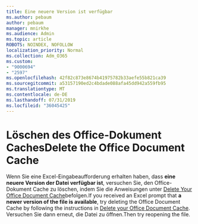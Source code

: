 ```yaml
---
title: Eine neuere Version ist verfügbar
ms.author: pebaum
author: pebaum
manager: mnirkhe
ms.audience: Admin
ms.topic: article
ROBOTS: NOINDEX, NOFOLLOW
localization_priority: Normal
ms.collection: Adm_O365
ms.custom:
- "9000694"
- "2597"
ms.openlocfilehash: 42f82c873e8674b41975782b33aefe55b821ca39
ms.sourcegitcommit: a53157190ed2c4bdade088afa45dd942a559fb95
ms.translationtype: MT
ms.contentlocale: de-DE
ms.lasthandoff: 07/31/2019
ms.locfileid: "36045425"
---
```

# <a name="delete-the-office-document-cache"></a><span data-ttu-id="9be69-102">Löschen des Office-Dokument Caches</span><span class="sxs-lookup"><span data-stu-id="9be69-102">Delete the Office Document Cache</span></span>

<span data-ttu-id="9be69-103">Wenn Sie eine Excel-Eingabeaufforderung erhalten haben, dass **eine neuere Version der Datei verfügbar ist**, versuchen Sie, den Office-Dokument Cache zu löschen, indem Sie die Anweisungen unter [Delete Your Office Document Cache](https://support.office.com/article/b1d3765e-d71b-4bb8-99ca-acd22c42995d)befolgen.</span><span class="sxs-lookup"><span data-stu-id="9be69-103">If you received an Excel prompt that **a newer version of the file is available**, try deleting the Office Document Cache by following the instructions in [Delete your Office Document Cache](https://support.office.com/article/b1d3765e-d71b-4bb8-99ca-acd22c42995d).</span></span> <span data-ttu-id="9be69-104">Versuchen Sie dann erneut, die Datei zu öffnen.</span><span class="sxs-lookup"><span data-stu-id="9be69-104">Then try reopening the file.</span></span>
